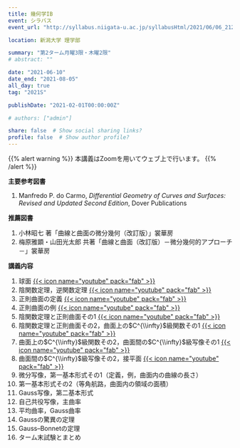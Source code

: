 ```yaml
---
title: 幾何学IB
event: シラバス
event_url: "http://syllabus.niigata-u.ac.jp/syllabusHtml/2021/06/06_212S1526_ja_JP.html"

location: 新潟大学 理学部

summary: "第2ターム月曜3限・木曜2限"
# abstract: ""

date: "2021-06-10"
date_end: "2021-08-05"
all_day: true
tag: "2021S"

publishDate: "2021-02-01T00:00:00Z"

# authors: ["admin"]

share: false  # Show social sharing links?
profile: false  # Show author profile?
---
```

{{% alert warning %}}
本講義はZoomを用いてウェブ上で行います。
{{% /alert %}}

**主要参考図書**

1. Manfredo P. do Carmo, *Differential Geometry of Curves and Surfaces: Revised and Updated Second Edition*, Dover Publications

**推薦図書**

1. 小林昭七 著「曲線と曲面の微分幾何（改訂版）」裳華房
2. 梅原雅顕・山田光太郎 共著「曲線と曲面（改訂版）－微分幾何的アプローチ－」裳華房

**講義内容**

1. 球面
	[{{< icon name="youtube" pack="fab" >}}](https://youtu.be/N88NCcVQo9M)
2. 陰関数定理，逆関数定理
	[{{< icon name="youtube" pack="fab" >}}](https://youtu.be/5b9TSZ2RQno)
3. 正則曲面の定義
	[{{< icon name="youtube" pack="fab" >}}](https://youtu.be/EjNX68jbwAg)
4. 正則曲面の例
	[{{< icon name="youtube" pack="fab" >}}](https://youtu.be/S3ov5TOFQQs)
5. 陰関数定理と正則曲面その1
	[{{< icon name="youtube" pack="fab" >}}](https://youtu.be/eDpb8pdwDrQ)
6. 陰関数定理と正則曲面その2，曲面上の$C^{\\infty}$級関数その1
	[{{< icon name="youtube" pack="fab" >}}](https://youtu.be/ytbCe1aAFBA)
7. 曲面上の$C^{\\infty}$級関数その2，曲面間の$C^{\\infty}$級写像その1
	[{{< icon name="youtube" pack="fab" >}}](https://youtu.be/0K6ttGJLnZk)
8. 曲面間の$C^{\\infty}$級写像その2，接平面
	[{{< icon name="youtube" pack="fab" >}}](https://youtu.be/NSxirA9vrOs)
9. 微分写像，第一基本形式その1（定義，例，曲面内の曲線の長さ）
10. 第一基本形式その2（等角航路，曲面内の領域の面積）
11. Gauss写像，第二基本形式
12. 自己共役写像，主曲率
13. 平均曲率，Gauss曲率
14. Gaussの驚異の定理
15. Gauss–Bonnetの定理
16. ターム末試験とまとめ
